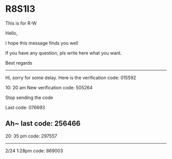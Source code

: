 # R8S1I3
This is for R-W

Hello,

I hope this message finds you well

If you have any question, pls write here what you want.

Best regards


-------------------------

Hi, sorry for some delay.
Here is the verification code: 015592

10: 20 am
New verification code: 505264


Stop sending the code

Last code: 076693     


Ah~    last code:  256466
----------------------------
20: 35 pm                code:  297557

-------------------------------

2/24 1:28pm    code: 869003
